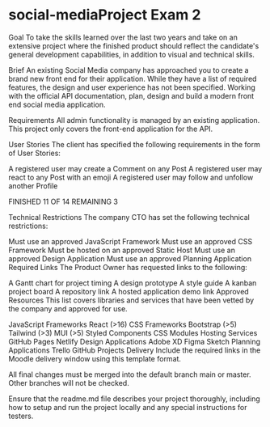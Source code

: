 # social-mediaProject Exam 2


Goal
To take the skills learned over the last two years and take on an extensive project where the finished product should reflect the candidate's general development capabilities, in addition to visual and technical skills.

Brief
An existing Social Media company has approached you to create a brand new front end for their application. While they have a list of required features, the design and user experience has not been specified. Working with the official API documentation, plan, design and build a modern front end social media application.

Requirements
All admin functionality is managed by an existing application. This project only covers the front-end application for the API.

User Stories
The client has specified the following requirements in the form of User Stories:

<!-- A user with a stud.noroff.no email may register * DONE
A registered user may login * DONE
A registered user may update their avatar and banner *DONE
A registered user may logout * DONE
A registered user may view a list of Posts * DONE
A registered user may view a list of Profiles * DONE
A registered user may view a single Post by id * DONE
A registered user may view a single Profile by name * DONE
A registered user may create a Post * DONE -->
<!-- A registered user may update a Post they own -->
<!-- A registered user may delete a Post they own -->
A registered user may create a Comment on any Post
A registered user may react to any Post with an emoji
A registered user may follow and unfollow another Profile

FINISHED 11 OF 14 
REMAINING 3


Technical Restrictions
The company CTO has set the following technical restrictions:

Must use an approved JavaScript Framework
Must use an approved CSS Framework
Must be hosted on an approved Static Host
Must use an approved Design Application
Must use an approved Planning Application
Required Links
The Product Owner has requested links to the following:

A Gantt chart for project timing
A design prototype
A style guide
A kanban project board
A repository link
A hosted application demo link
Approved Resources
This list covers libraries and services that have been vetted by the company and approved for use.

JavaScript Frameworks
React (>16)
CSS Frameworks
Bootstrap (>5)
Tailwind (>3)
MUI (>5)
Styled Components
CSS Modules
Hosting Services
GitHub Pages
Netlify
Design Applications
Adobe XD
Figma
Sketch
Planning Applications
Trello
GitHub Projects
Delivery
Include the required links in the Moodle delivery window using this template format.

All final changes must be merged into the default branch main or master. Other branches will not be checked.

Ensure that the readme.md file describes your project thoroughly, including how to setup and run the project locally and any special instructions for testers.